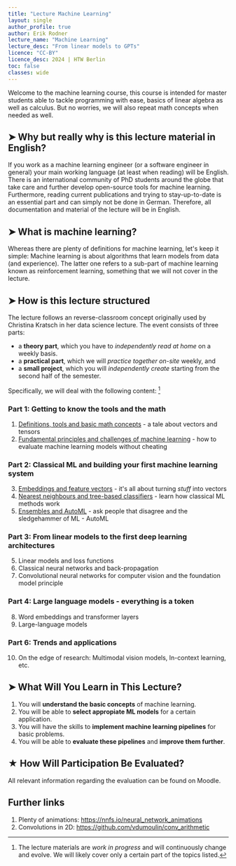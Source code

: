 ```yaml
---
title: "Lecture Machine Learning"
layout: single
author_profile: true
author: Erik Rodner
lecture_name: "Machine Learning"
lecture_desc: "From linear models to GPTs"
licence: "CC-BY"
licence_desc: 2024 | HTW Berlin 
toc: false
classes: wide
---
```


Welcome to the machine learning course, this course is intended for master students able to tackle  programming with ease, basics of linear algebra as well as calculus. But no worries, we will also repeat math concepts when needed as well.

## ➤ Why but really why is this lecture material in English?

If you work as a machine learning engineer (or a software engineer in general) your main working language (at least when reading) will be English. There is an international community of PhD students around the globe that take care and further develop open-source tools for machine learning. Furthermore, reading current publications and trying to stay-up-to-date is an essential part and can simply not be done in German. Therefore, all documentation and material of the lecture will be in English.

## ➤ What is machine learning?

Whereas there are plenty of definitions for machine learning, let's keep it simple: Machine learning is about algorithms that learn models from data (and experience). The latter one refers to a sub-part of machine learning known as reinforcement learning, something that we will not cover in the lecture.

## ➤ How is this lecture structured

The lecture follows an reverse-classroom concept originally used by Christina Kratsch in her data science lecture. The event consists of three parts:
* a **theory part**, which you have to *independently read at home* on a weekly basis.
* a **practical part**, which we will *practice together on-site* weekly, and
* a **small project**, which you will *independently create* starting from the second half of the semester.

Specifically, we will deal with the following content: [^1]

[^1]: The lecture materials are *work in progress* and will continuously change and evolve. We will likely cover only a certain part of the topics listed.

### Part 1: Getting to know the tools and the math

1. [Definitions, tools and basic math concepts](/lectures/01/01.md) - a tale about vectors and tensors
2. [Fundamental principles and challenges of machine learning](lectures/02/02.md) - how to evaluate machine learning models without cheating

### Part 2: Classical ML and building your first machine learning system

3. [Embeddings and feature vectors](/modules/featurevectors/featurevectors.md) - it's all about turning *stuff* into vectors
3. [Nearest neighbours and tree-based classifiers](/modules/classicalmlmodels/classicalmlmodels.md) - learn how classical ML methods work
4. [Ensembles and AutoML](/modules/automlensembles/automlensembles.md) - ask people that disagree and the sledgehammer of ML - AutoML

### Part 3: From linear models to the first deep learning architectures

5. Linear models and loss functions
6. Classical neural networks and back-propagation
7. Convolutional neural networks for computer vision and the foundation model principle

### Part 4: Large language models - everything is a token

8. Word embeddings and transformer layers
9. Large-language models

### Part 6: Trends and applications

10. On the edge of research: Multimodal vision models, In-context learning, etc.


## ➤ What Will You Learn in This Lecture?

1. You will **understand the basic concepts** of machine learning.
2. You will be able to **select appropiate ML models** for a certain application.
3. You will have the skills to **implement machine learning pipelines** for basic problems.
4. You will be able to **evaluate these pipelines** and **improve them further**. 

## ★ How Will Participation Be Evaluated?

All relevant information regarding the evaluation can be found on Moodle.

## Further links 
1. Plenty of animations: https://nnfs.io/neural_network_animations
2. Convolutions in 2D: https://github.com/vdumoulin/conv_arithmetic



